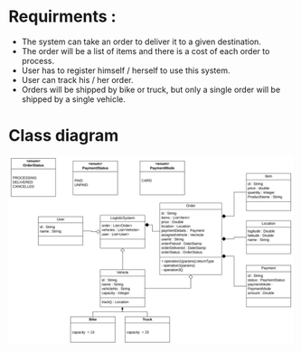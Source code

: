# Requirments : 
- The system can take an order to deliver it to a given destination.
- The order will be a list of items and there is a cost of each order to process.
- User has to register himself / herself to use this system.
- User can track his / her order.
- Orders will be shipped by bike or truck, but only a single order will be shipped by a single vehicle.

# Class diagram
![](./images/classdiagram.svg)